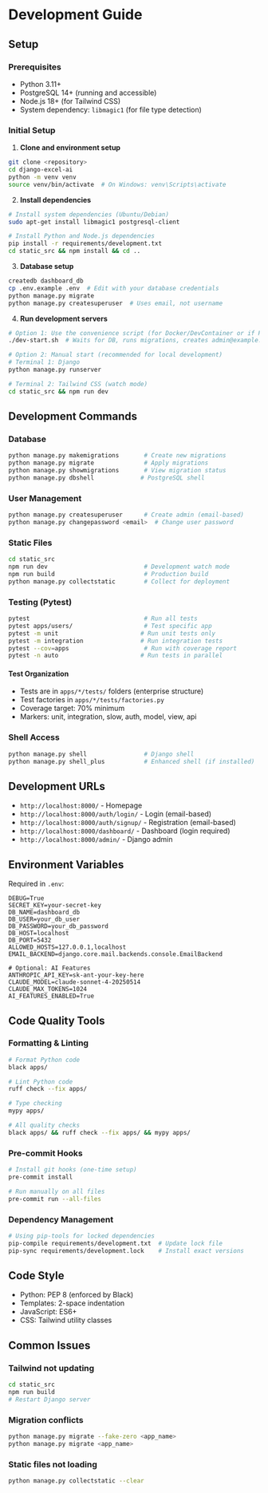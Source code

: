 # Development Guide

## Setup

### Prerequisites
- Python 3.11+
- PostgreSQL 14+ (running and accessible)
- Node.js 18+ (for Tailwind CSS)
- System dependency: `libmagic1` (for file type detection)

### Initial Setup

1. **Clone and environment setup**
```bash
git clone <repository>
cd django-excel-ai
python -m venv venv
source venv/bin/activate  # On Windows: venv\Scripts\activate
```

2. **Install dependencies**
```bash
# Install system dependencies (Ubuntu/Debian)
sudo apt-get install libmagic1 postgresql-client

# Install Python and Node.js dependencies
pip install -r requirements/development.txt
cd static_src && npm install && cd ..
```

3. **Database setup**
```bash
createdb dashboard_db
cp .env.example .env  # Edit with your database credentials
python manage.py migrate
python manage.py createsuperuser  # Uses email, not username
```

4. **Run development servers**
```bash
# Option 1: Use the convenience script (for Docker/DevContainer or if PostgreSQL is running)
./dev-start.sh  # Waits for DB, runs migrations, creates admin@example.com, starts both servers

# Option 2: Manual start (recommended for local development)
# Terminal 1: Django
python manage.py runserver

# Terminal 2: Tailwind CSS (watch mode)
cd static_src && npm run dev
```

## Development Commands

### Database
```bash
python manage.py makemigrations       # Create new migrations
python manage.py migrate              # Apply migrations
python manage.py showmigrations       # View migration status
python manage.py dbshell             # PostgreSQL shell
```

### User Management
```bash
python manage.py createsuperuser      # Create admin (email-based)
python manage.py changepassword <email>  # Change user password
```

### Static Files
```bash
cd static_src
npm run dev                           # Development watch mode
npm run build                         # Production build
python manage.py collectstatic        # Collect for deployment
```

### Testing (Pytest)
```bash
pytest                                # Run all tests
pytest apps/users/                    # Test specific app
pytest -m unit                       # Run unit tests only
pytest -m integration                # Run integration tests
pytest --cov=apps                     # Run with coverage report
pytest -n auto                       # Run tests in parallel
```

#### Test Organization
- Tests are in `apps/*/tests/` folders (enterprise structure)
- Test factories in `apps/*/tests/factories.py`
- Coverage target: 70% minimum
- Markers: unit, integration, slow, auth, model, view, api

### Shell Access
```bash
python manage.py shell                # Django shell
python manage.py shell_plus           # Enhanced shell (if installed)
```

## Development URLs

- `http://localhost:8000/` - Homepage
- `http://localhost:8000/auth/login/` - Login (email-based)
- `http://localhost:8000/auth/signup/` - Registration (email-based)
- `http://localhost:8000/dashboard/` - Dashboard (login required)
- `http://localhost:8000/admin/` - Django admin

## Environment Variables

Required in `.env`:
```env
DEBUG=True
SECRET_KEY=your-secret-key
DB_NAME=dashboard_db
DB_USER=your_db_user
DB_PASSWORD=your_db_password
DB_HOST=localhost
DB_PORT=5432
ALLOWED_HOSTS=127.0.0.1,localhost
EMAIL_BACKEND=django.core.mail.backends.console.EmailBackend

# Optional: AI Features
ANTHROPIC_API_KEY=sk-ant-your-key-here
CLAUDE_MODEL=claude-sonnet-4-20250514
CLAUDE_MAX_TOKENS=1024
AI_FEATURES_ENABLED=True
```

## Code Quality Tools

### Formatting & Linting
```bash
# Format Python code
black apps/

# Lint Python code
ruff check --fix apps/

# Type checking
mypy apps/

# All quality checks
black apps/ && ruff check --fix apps/ && mypy apps/
```

### Pre-commit Hooks
```bash
# Install git hooks (one-time setup)
pre-commit install

# Run manually on all files
pre-commit run --all-files
```

### Dependency Management
```bash
# Using pip-tools for locked dependencies
pip-compile requirements/development.txt  # Update lock file
pip-sync requirements/development.lock    # Install exact versions
```

## Code Style

- Python: PEP 8 (enforced by Black)
- Templates: 2-space indentation
- JavaScript: ES6+
- CSS: Tailwind utility classes

## Common Issues

### Tailwind not updating
```bash
cd static_src
npm run build
# Restart Django server
```

### Migration conflicts
```bash
python manage.py migrate --fake-zero <app_name>
python manage.py migrate <app_name>
```

### Static files not loading
```bash
python manage.py collectstatic --clear
```